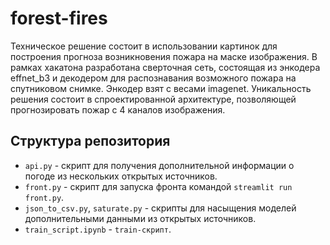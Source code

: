 # forest-fires

Техническое решение состоит в использовании картинок для построения прогноза возникновения пожара на маске изображения.
В рамках хакатона разработана сверточная сеть, состоящая из энкодера effnet_b3 и декодером для распознавания возможного пожара на спутниковом снимке. Энкодер взят с весами imagenet.
Уникальность решения состоит в спроектированной архитектуре, позволяющей прогнозировать пожар с 4 каналов изображения.

## Структура репозитория
- `api.py` - скрипт для получения дополнительной информации о погоде из нескольких открытых источников.
- `front.py` - скрипт для запуска фронта командой `streamlit run front.py`.
- `json_to_csv.py`, `saturate.py` - скрипты для насыщения моделей дополнительными данными из открытых источников.
- `train_script.ipynb` - `train-скрипт`.
